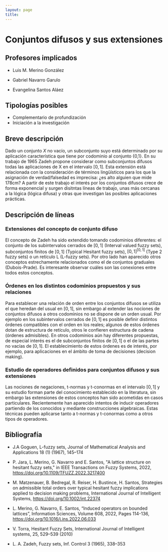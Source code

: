 ```yaml
---
layout: page
title: 
---
```

# Conjuntos difusos y sus extensiones

## Profesores implicados 

- Luis M. Merino González

- Gabriel Navarro Garulo

- Evangelina Santos Aláez


## Tipologías posibles

- Complementario de profundización  
- Iniciación a la investigación

## Breve descripción 

Dado un conjunto $X$ no vacío, un subconjunto suyo está determinado por su aplicación característica que tiene por codominio al conjunto {0,1}. En su trabajo de 1965 Zadeh propone considerar como subconjuntos difusos todas las aplicaciones de X en el intervalo $[0,1]$. Esta extensión está relacionada con la consideración de términos lingüísticos para los que la asignación de verdad/falsedad es imprecisa: ¿es alto alguien que mide 178cm? A partir de este trabajo el interés por los conjuntos difusos crece de forma exponencial y surgen disitntas líneas de trabajo, unas más cercanas a la lógica (lógica difusa) y otras que investigan las posibles aplicaciones prácticas. 

## Descripción de líneas 

###  Extensiones del concepto de conjunto difuso

 El concepto de Zadeh ha sido extendido tomando codominios diferentes: el conjunto de los subintervalos cerrados de $[0,1]$ (Interval valued fuzzy sets), subconjuntos finitos de $[0,1]$ (Typical Hesitant fuzzy sets), $[0,1]^{[0,1]}$ (Type 2 fuzzy sets) o un retículo L (L-fuzzy sets). Por otro lado han aparecido otros conceptos estrechamente relacionados como el de conjuntos graduales (Dubois-Prade). Es interesante observar cuáles son las conexiones entre todos estos conceptos.

###  Órdenes en los distintos codominios propuestos y sus relaciones 

 Para establecer una relación de orden entre los conjuntos difusos se utiliza el que heredan del usual en $[0,1]$, sin embargo al extender las nociones de conjuntos difusos a otros codominios no se dispone de un orden usual. Por ejemplo en los subintervalos cerrados de $[0,1]$ es posible definir distintos órdenes compatibles con el orden en los reales; algunos de estos órdenes dotan de estructura de retículo, otros le confieren estructura de cadena (órdenes admisibles). En otros codominios aún hay diferentes propuestas, de especial interés es el de subconjuntos finitos de $[0,1]$ o el de las partes no vacías de $[0,1]$. El establecimiento de estos órdenes es de interés, por ejemplo, para aplicaciones en el ámbito de toma de decisiones (decision making).  

###  Estudio de operadores definidos para conjuntos difusos y sus extensiones

   Las nociones de negaciones, t-normas y t-conormas en el intervalo $[0,1]$ y su estudio forman parte del conocimiento establecido en la literatura, sin embargo las extensiones de estos conceptos han sido acometidas en casos particulares. Recientemente han aparecido intentos de inducir operadores partiendo de los conocidos y mediante construcciones algebraicas. Estas técnicas pueden aplicarse tanto a t-normas y t-conormas como a otros tipos de operadores.
      



## Bibliografía


- J.A Goguen, L-fuzzy sets, Journal of Mathematical Analysis and Applications 18 (1) (1967), 145–174

- P. Jara, L. Merino, G. Navarro and E. Santos, "A lattice structure on hesitant fuzzy sets," in IEEE Transactions on Fuzzy Systems, 2022, https://doi.org/10.1109/TFUZZ.2022.3217400

- M. Matzenauer, B. Bedregal, R. Reiser, H. Bustince, H. Santos, Strategies on admissible total orders over typical hesitant fuzzy implications applied to decision making problems, International Journal of Intelligent Systems, https://doi.org/10.1002/int.22374

- L. Merino, G. Navarro, E. Santos, “Induced operators on bounded lattices”, Information Sciences, Volume 608, 2022, Pages 114-136,  https://doi.org/10.1016/j.ins.2022.06.033

- V. Torra, Hesitant Fuzzy Sets, International Journal of Intelligent systems, 25, 529–539 (2010)

- L. A. Zadeh, Fuzzy sets, Inf. Control 3 (1965), 338–353

